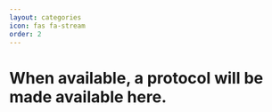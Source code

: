 ```yaml
---
layout: categories
icon: fas fa-stream
order: 2
---
```


# When available, a protocol will be made available here.


